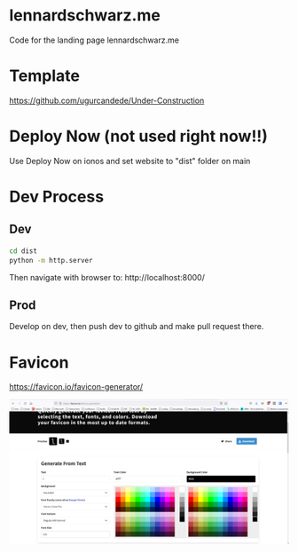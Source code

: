 # lennardschwarz.me
Code for the landing page lennardschwarz.me

# Template
https://github.com/ugurcandede/Under-Construction

# Deploy Now (not used right now!!)
Use Deploy Now on ionos and set website to "dist" folder on main

# Dev Process
## Dev
```bash
cd dist
python -m http.server
```

Then navigate with browser to:
http://localhost:8000/

## Prod
Develop on dev, then push dev to github and make pull request there.

# Favicon
https://favicon.io/favicon-generator/

![screenshot](/zz_assets/2022-06-30%2013_56_43-.png)
